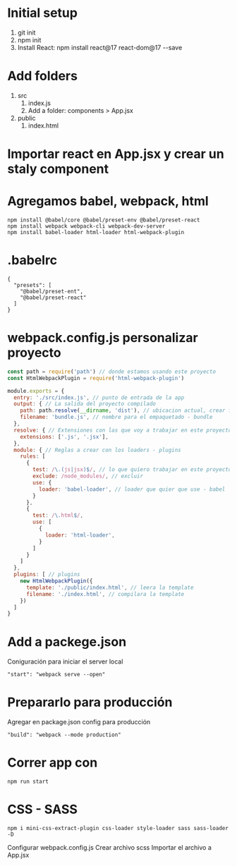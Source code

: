 # Initial setup
1. git init
2. npm init
3. Install React: npm install react@17 react-dom@17 --save

# Add folders
1. src
    1. index.js
    2. Add a folder: components > App.jsx
2. public
    1. index.html

# Importar react en App.jsx y crear un staly component

# Agregamos babel, webpack, html
```npm
npm install @babel/core @babel/preset-env @babel/preset-react
npm install webpack webpack-cli webpack-dev-server
npm install babel-loader html-loader html-webpack-plugin
```

# .babelrc
```babel
{
  "presets": [
    "@babel/preset-ent",
    "@babel/preset-react"
  ]
}
```

# webpack.config.js personalizar proyecto
```javascript
const path = require('path') // donde estamos usando este proyecto
const HtmlWebpackPlugin = require('html-webpack-plugin')

module.exports = {
  entry: './src/index.js', // punto de entrada de la app
  output: { // La salida del proyecto compilado
    path: path.resolve(__dirname, 'dist'), // ubicacion actual, crear folder
    filename: 'bundle.js', // nombre para el empaquetado - bundle
  },
  resolve: { // Extensiones con las que voy a trabajar en este proyecto
    extensions: ['.js', '.jsx'],
  },
  module: { // Reglas a crear con los loaders - plugins
    rules: [
      {
        test: /\.(js|jsx)$/, // lo que quiero trabajar en este proyecto
        exclude: /node_modules/, // excluir
        use: {
          loader: 'babel-loader', // loader que quier que use - babel
        }
      },
      {
        test: /\.html$/,
        use: [
          {
            loader: 'html-loader',
          }
        ]
      }
    ]
  },
  plugins: [ // plugins
    new HtmlWebpackPlugin({
      template: './public/index.html', // leera la template
      filename: './index.html', // compilara la template
    })
  ]
}

```

# Add a packege.json
Coniguración para iniciar el server local

    "start": "webpack serve --open"

# Prepararlo para producción
Agregar en package.json config para producción

    "build": "webpack --mode production"
# Correr app con
    npm run start

# CSS - SASS
    npm i mini-css-extract-plugin css-loader style-loader sass sass-loader -D

Configurar webpack.config.js
Crear archivo scss
Importar el archivo a App.jsx
